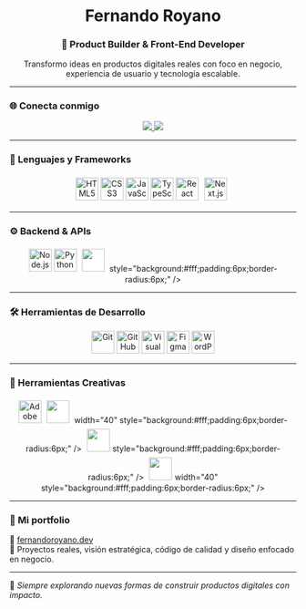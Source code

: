 <h1 align="center">Fernando Royano</h1>
<h3 align="center">🚀 Product Builder & Front-End Developer</h3>

<p align="center">
Transformo ideas en productos digitales reales con foco en negocio, experiencia de usuario y tecnología escalable.
</p>

---

### 🌐 Conecta conmigo

<p align="center">
  <a href="https://www.linkedin.com/in/fernando-royano-cabrero-dev/" target="_blank">
    <img src="https://img.shields.io/badge/-LinkedIn-0A66C2?style=for-the-badge&logo=linkedin&logoColor=white" />
  </a>
  <a href="https://github.com/FernandoRoyano" target="_blank">
    <img src="https://img.shields.io/badge/-GitHub-181717?style=for-the-badge&logo=github&logoColor=white" />
  </a>
</p>

---

### 🧠 Lenguajes y Frameworks

<p align="center">
  <img src="https://cdn.jsdelivr.net/gh/devicons/devicon/icons/html5/html5-original.svg" title="HTML5" width="40" />
  <img src="https://cdn.jsdelivr.net/gh/devicons/devicon/icons/css3/css3-original.svg" title="CSS3" width="40" />
  <img src="https://cdn.jsdelivr.net/gh/devicons/devicon/icons/javascript/javascript-original.svg" title="JavaScript" width="40" />
  <img src="https://cdn.jsdelivr.net/gh/devicons/devicon/icons/typescript/typescript-original.svg" title="TypeScript" width="40" />
  <img src="https://cdn.jsdelivr.net/gh/devicons/devicon/icons/react/react-original.svg" title="React" width="40" />
  <img src="https://cdn.jsdelivr.net/gh/devicons/devicon/icons/nextjs/nextjs-original.svg" title="Next.js" width="40" style="background:#fff;padding:6px;border-radius:6px;" />
</p>

---

### ⚙️ Backend & APIs

<p align="center">
  <img src="https://cdn.jsdelivr.net/gh/devicons/devicon/icons/nodejs/nodejs-original.svg" title="Node.js" width="40" />
  <img src="https://cdn.jsdelivr.net/gh/devicons/devicon/icons/python/python-original.svg" title="Python" width="40" />
  <img src="https://upload.wikimedia.org/wikipedia/commons/4/4b/OpenAI_Logo.svg" width="40" style="background:#fff; padding:5px; border-radius:6px;" /> style="background:#fff;padding:6px;border-radius:6px;" />
</p>

---

### 🛠️ Herramientas de Desarrollo

<p align="center">
  <img src="https://cdn.jsdelivr.net/gh/devicons/devicon/icons/git/git-original.svg" title="Git" width="40" />
  <img src="https://cdn.jsdelivr.net/gh/devicons/devicon/icons/github/github-original.svg" title="GitHub" width="40" />
  <img src="https://cdn.jsdelivr.net/gh/devicons/devicon/icons/vscode/vscode-original.svg" title="Visual Studio Code" width="40" />
  <img src="https://cdn.jsdelivr.net/gh/devicons/devicon/icons/figma/figma-original.svg" title="Figma" width="40" />
  <img src="https://cdn.jsdelivr.net/gh/devicons/devicon/icons/wordpress/wordpress-plain.svg" title="WordPress" width="40" />
</p>

---

### 🎨 Herramientas Creativas

<p align="center">
  <img src="https://cdn.jsdelivr.net/gh/devicons/devicon/icons/photoshop/photoshop-plain.svg" title="Adobe Photoshop" width="40" />
 <img src="https://upload.wikimedia.org/wikipedia/commons/4/4f/Icon-Adobe-Premiere-Pro.svg" width="40" style="background:#fff; padding:5px; border-radius:6px;" /> width="40" style="background:#fff;padding:6px;border-radius:6px;" />
 <img src="https://seeklogo.com/images/C/capcut-logo-29B2D799E2-seeklogo.com.png" width="40" style="background:#fff; padding:5px; border-radius:6px;" />style="background:#fff;padding:6px;border-radius:6px;" />
 <img src="https://upload.wikimedia.org/wikipedia/commons/c/c8/Wondershare_Filmora_2022_Logo.svg" width="40" style="background:#fff; padding:5px; border-radius:6px;" />width="40" style="background:#fff;padding:6px;border-radius:6px;" />
</p>

---

### 🧩 Mi portfolio

🔗 [fernandoroyano.dev](https://fernandoroyano.dev)  
📂 Proyectos reales, visión estratégica, código de calidad y diseño enfocado en negocio.

---

📌 *Siempre explorando nuevas formas de construir productos digitales con impacto.*
